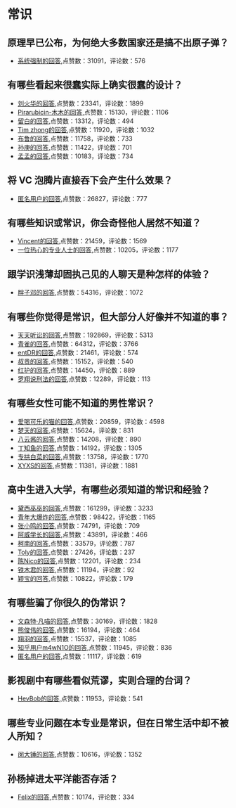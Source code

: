 #  常识 
## 原理早已公布，为何绝大多数国家还是搞不出原子弹？
- [系统强制的回答](https://www.zhihu.com/question/346690458/answer/832095103),点赞数：31091，评论数：576
## 有哪些看起来很蠢实际上确实很蠢的设计？
- [刘火华的回答](https://www.zhihu.com/question/36976624/answer/172059169),点赞数：23341，评论数：1899
- [Pirarubicin-木木的回答](https://www.zhihu.com/question/36976624/answer/171909912),点赞数：15130，评论数：1106
- [留白的回答](https://www.zhihu.com/question/36976624/answer/171598559),点赞数：13312，评论数：494
- [Tim zhong的回答](https://www.zhihu.com/question/36976624/answer/171860059),点赞数：11920，评论数：1032
- [布鲁的回答](https://www.zhihu.com/question/36976624/answer/172162293),点赞数：11758，评论数：733
- [孙庚的回答](https://www.zhihu.com/question/36976624/answer/187727053),点赞数：11422，评论数：701
- [孟孟的回答](https://www.zhihu.com/question/36976624/answer/171702290),点赞数：10183，评论数：734
## 将 VC 泡腾片直接吞下会产生什么效果？
- [匿名用户的回答](https://www.zhihu.com/question/20585774/answer/16449139),点赞数：26827，评论数：777
## 有哪些知识或常识，你会奇怪他人居然不知道？
- [Vincent的回答](https://www.zhihu.com/question/267667859/answer/361028269),点赞数：21459，评论数：1569
- [一位热心的专业人士的回答](https://www.zhihu.com/question/267667859/answer/360890722),点赞数：10205，评论数：1177
## 跟学识浅薄却固执己见的人聊天是种怎样的体验？
- [胖子邓的回答](https://www.zhihu.com/question/35264845/answer/64203459),点赞数：54316，评论数：1072
## 有哪些你觉得是常识，但大部分人好像并不知道的事？
- [天天听讼的回答](https://www.zhihu.com/question/422686198/answer/1495712127),点赞数：192869，评论数：5313
- [青雀的回答](https://www.zhihu.com/question/422686198/answer/1503570783),点赞数：64312，评论数：3766
- [entDR的回答](https://www.zhihu.com/question/422686198/answer/1496615194),点赞数：21461，评论数：574
- [叔贵的回答](https://www.zhihu.com/question/422686198/answer/1497240839),点赞数：15152，评论数：540
- [红护的回答](https://www.zhihu.com/question/422686198/answer/1495443079),点赞数：14450，评论数：889
- [罗翔说刑法的回答](https://www.zhihu.com/question/422686198/answer/1539058911),点赞数：12289，评论数：113
## 有哪些女性可能不知道的男性常识？
- [爱喝可乐的猫的回答](https://www.zhihu.com/question/30917852/answer/481059688),点赞数：20859，评论数：4598
- [梦天的回答](https://www.zhihu.com/question/30917852/answer/247611796),点赞数：15624，评论数：831
- [八云酱的回答](https://www.zhihu.com/question/30917852/answer/213434615),点赞数：14208，评论数：890
- [丁知鱼的回答](https://www.zhihu.com/question/30917852/answer/212365549),点赞数：14192，评论数：1305
- [专拱白菜的回答](https://www.zhihu.com/question/30917852/answer/515769324),点赞数：13758，评论数：1770
- [XYXS的回答](https://www.zhihu.com/question/30917852/answer/511466552),点赞数：11381，评论数：1881
## 高中生进入大学，有哪些必须知道的常识和经验？
- [黛西巫巫的回答](https://www.zhihu.com/question/333443411/answer/772703241),点赞数：161299，评论数：3233
- [青年大爆炸的回答](https://www.zhihu.com/question/333443411/answer/1359432808),点赞数：98422，评论数：1165
- [张小鸣的回答](https://www.zhihu.com/question/333443411/answer/1329603383),点赞数：74791，评论数：709
- [阿威学长的回答](https://www.zhihu.com/question/333443411/answer/744873998),点赞数：43891，评论数：466
- [柯南的回答](https://www.zhihu.com/question/333443411/answer/1380052630),点赞数：33579，评论数：787
- [Toly的回答](https://www.zhihu.com/question/333443411/answer/744357302),点赞数：27426，评论数：237
- [陈Nico的回答](https://www.zhihu.com/question/333443411/answer/816368048),点赞数：12201，评论数：234
- [铁木君的回答](https://www.zhihu.com/question/333443411/answer/1355518581),点赞数：11194，评论数：92
- [颖宝的回答](https://www.zhihu.com/question/333443411/answer/1941428966),点赞数：10822，评论数：179
## 有哪些骗了你很久的伪常识？
- [文森特·凡喵的回答](https://www.zhihu.com/question/264151635/answer/439805677),点赞数：30169，评论数：1828
- [熊俊伟的回答](https://www.zhihu.com/question/264151635/answer/439969300),点赞数：16194，评论数：464
- [翔羽的回答](https://www.zhihu.com/question/264151635/answer/439788462),点赞数：15537，评论数：1085
- [知乎用户m4wN1O的回答](https://www.zhihu.com/question/264151635/answer/664620952),点赞数：11945，评论数：836
- [匿名用户的回答](https://www.zhihu.com/question/264151635/answer/440047921),点赞数：11117，评论数：619
## 影视剧中有哪些看似荒谬，实则合理的台词？
- [HevBob的回答](https://www.zhihu.com/question/267536631/answer/934423226),点赞数：11953，评论数：541
## 哪些专业问题在本专业是常识，但在日常生活中却不被人所知？
- [闵大锤的回答](https://www.zhihu.com/question/23421866/answer/24787485),点赞数：10616，评论数：1352
## 孙杨掉进太平洋能否存活？
- [Felix的回答](https://www.zhihu.com/question/359515025/answer/950954001),点赞数：10174，评论数：334
